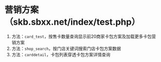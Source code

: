 # 营销方案（skb.sbxx.net/index/test.php）

1. 方法：`card_test`，按售卡数量查询显示前20商家卡包方案及加载更多卡包营销方案
2. 方法：`shop_search`，按门店关键词搜索门店卡包方案数据
3. 方法：`carddetail`，卡包列表穿透卡包方案详情查询


